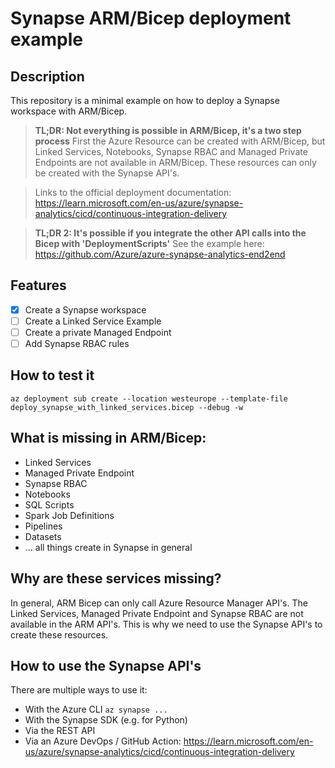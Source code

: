 # Synapse ARM/Bicep deployment example

## Description
This repository is a minimal example on how to deploy a Synapse workspace with ARM/Bicep.

> **TL;DR: Not everything is possible in ARM/Bicep, it's a two step process** 
> First the Azure Resource can be created with ARM/Bicep, but Linked Services, Notebooks, Synapse RBAC and Managed Private Endpoints are not available in ARM/Bicep. These resources can only be created with the Synapse API's.

> Links to the official deployment documentation:
https://learn.microsoft.com/en-us/azure/synapse-analytics/cicd/continuous-integration-delivery


> **TL;DR 2: It's possible if you integrate the other API calls into the Bicep with 'DeploymentScripts'** 
> See the example here: https://github.com/Azure/azure-synapse-analytics-end2end
>



## Features
- [x] Create a Synapse workspace
- [ ] Create a Linked Service Example
- [ ] Create a private Managed Endpoint
- [ ] Add Synapse RBAC rules

## How to test it
```
az deployment sub create --location westeurope --template-file deploy_synapse_with_linked_services.bicep --debug -w

```

## What is missing in ARM/Bicep:
- Linked Services
- Managed Private Endpoint
- Synapse RBAC
- Notebooks
- SQL Scripts
- Spark Job Definitions
- Pipelines
- Datasets
- ... all things create in Synapse in general

## Why are these services missing?
In general, ARM Bicep can only call Azure Resource Manager API's. The Linked Services, Managed Private Endpoint and Synapse RBAC are not available in the ARM API's. This is why we need to use the Synapse API's to create these resources.

## How to use the Synapse API's
There are multiple ways to use it:
- With the Azure CLI `az synapse ...`
- With the Synapse SDK (e.g. for Python)
- Via the REST API
- Via an Azure DevOps / GitHub Action: https://learn.microsoft.com/en-us/azure/synapse-analytics/cicd/continuous-integration-delivery
